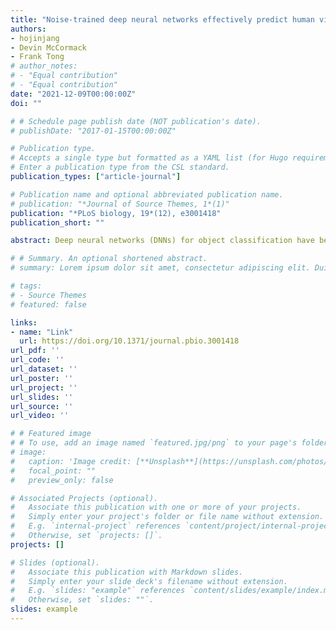 ```yaml
---
title: "Noise-trained deep neural networks effectively predict human vision and its neural responses to challenging images"
authors:
- hojinjang
- Devin McCormack
- Frank Tong
# author_notes:
# - "Equal contribution"
# - "Equal contribution"
date: "2021-12-09T00:00:00Z"
doi: ""

# # Schedule page publish date (NOT publication's date).
# publishDate: "2017-01-15T00:00:00Z"

# Publication type.
# Accepts a single type but formatted as a YAML list (for Hugo requirements).
# Enter a publication type from the CSL standard.
publication_types: ["article-journal"]

# Publication name and optional abbreviated publication name.
# publication: "*Journal of Source Themes, 1*(1)"
publication: "*PLoS biology, 19*(12), e3001418"
publication_short: ""

abstract: Deep neural networks (DNNs) for object classification have been argued to provide the most promising model of the visual system, accompanied by claims that they have attained or even surpassed human-level performance. Here, we evaluated whether DNNs provide a viable model of human vision when tested with challenging noisy images of objects, sometimes presented at the very limits of visibility. We show that popular state-of-the-art DNNs perform in a qualitatively different manner than humans—they are unusually susceptible to spatially uncorrelated white noise and less impaired by spatially correlated noise. We implemented a noise training procedure to determine whether noise-trained DNNs exhibit more robust responses that better match human behavioral and neural performance. We found that noise-trained DNNs provide a better qualitative match to human performance; moreover, they reliably predict human recognition thresholds on an image-by-image basis. Functional neuroimaging revealed that noise-trained DNNs provide a better correspondence to the pattern-specific neural representations found in both early visual areas and high-level object areas. A layer-specific analysis of the DNNs indicated that noise training led to broad-ranging modifications throughout the network, with greater benefits of noise robustness accruing in progressively higher layers. Our findings demonstrate that noise-trained DNNs provide a viable model to account for human behavioral and neural responses to objects in challenging noisy viewing conditions. Further, they suggest that robustness to noise may be acquired through a process of visual learning.

# # Summary. An optional shortened abstract.
# summary: Lorem ipsum dolor sit amet, consectetur adipiscing elit. Duis posuere tellus ac convallis placerat. Proin tincidunt magna sed ex sollicitudin condimentum.

# tags:
# - Source Themes
# featured: false

links:
- name: "Link"
  url: https://doi.org/10.1371/journal.pbio.3001418
url_pdf: ''
url_code: ''
url_dataset: ''
url_poster: ''
url_project: ''
url_slides: ''
url_source: ''
url_video: ''

# # Featured image
# # To use, add an image named `featured.jpg/png` to your page's folder. 
# image:
#   caption: 'Image credit: [**Unsplash**](https://unsplash.com/photos/jdD8gXaTZsc)'
#   focal_point: ""
#   preview_only: false

# Associated Projects (optional).
#   Associate this publication with one or more of your projects.
#   Simply enter your project's folder or file name without extension.
#   E.g. `internal-project` references `content/project/internal-project/index.md`.
#   Otherwise, set `projects: []`.
projects: []

# Slides (optional).
#   Associate this publication with Markdown slides.
#   Simply enter your slide deck's filename without extension.
#   E.g. `slides: "example"` references `content/slides/example/index.md`.
#   Otherwise, set `slides: ""`.
slides: example
---
```


<!-- {{% callout note %}}
Click the *Cite* button above to demo the feature to enable visitors to import publication metadata into their reference management software.
{{% /callout %}}

{{% callout note %}}
Create your slides in Markdown - click the *Slides* button to check out the example.
{{% /callout %}}

Add the publication's **full text** or **supplementary notes** here. You can use rich formatting such as including [code, math, and images](https://docs.hugoblox.com/content/writing-markdown-latex/). -->
